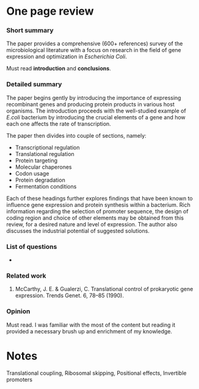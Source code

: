 # One page review

### Short summary
The paper provides a comprehensive (600+ references) survey of the
microbiological literature with a focus on research in the field of gene
expression and optimization in *Escherichia Coli*.

Must read **introduction** and **conclusions**.

### Detailed summary

The paper begins gently by introducing the importance of expressing recombinant
genes and producing protein products in various host organisms. The
introduction proceeds with the well-studied example of *E.coli* bacterium by
introducing the crucial elements of a gene and how each one affects the rate of
transcription.

The paper then divides into couple of sections, namely:

* Transcriptional regulation
* Translational regulation
* Protein targeting
* Molecular chaperones
* Codon usage
* Protein degradation
* Fermentation conditions

Each of these headings further explores findings that have been known to
influence gene expression and protein synthesis within a bacterium. Rich
information regarding the selection of promoter sequence, the design of coding region
and choice of other elements may be obtained from this review, for a desired
nature and level of expression. The author also discusses the industrial
potential of suggested solutions.

### List of questions
-

### Related work

1. McCarthy, J. E. & Gualerzi, C. Translational control of prokaryotic gene
   expression. Trends Genet. 6, 78–85 (1990).

### Opinion
Must read. I was familiar with the most of the content but reading it provided
a necessary brush up and enrichment of my knowledge.

# Notes
Translational coupling, Ribosomal skipping, Positional effects, Invertible
promoters

